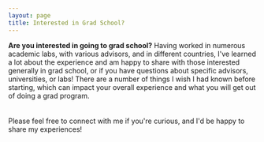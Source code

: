 ```yaml
---
layout: page
title: Interested in Grad School?
---
```


<style type="text/css">
.image-left {
  display: block;
  margin-left: auto;
  margin-right: auto;
  float: right;
}
</style>


**Are you interested in going to grad school?** Having worked in numerous academic labs, with various advisors, and in different countries, I've learned a lot about the experience and am happy to share with those interested generally in grad school, or if you have questions about specific advisors, universities, or labs! There are a number of things I wish I had known before starting, which can impact your overall experience and what you will get out of doing a grad program.<br>
<br>
<br>
Please feel free to connect with me if you're curious, and I'd be happy to share my experiences!

